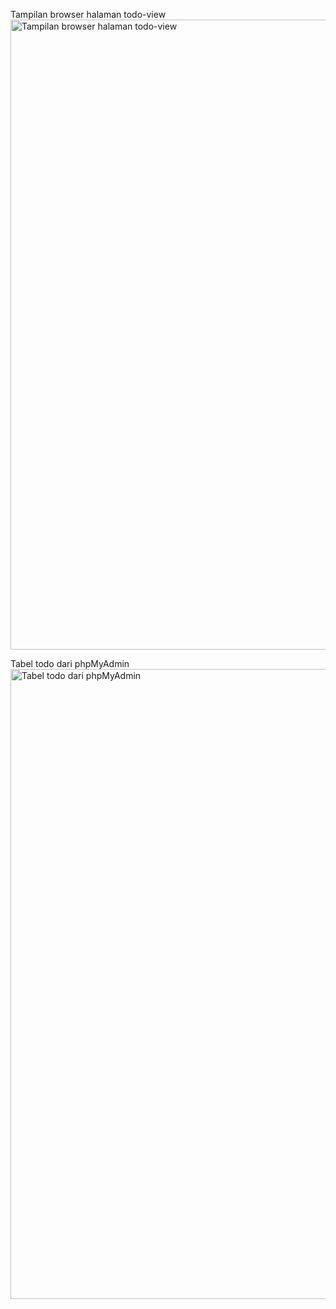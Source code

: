 Tampilan browser halaman todo-view
<img width="1920" height="1008" alt="Tampilan browser halaman todo-view" src="https://github.com/user-attachments/assets/001fe03a-021a-4bf5-a82c-99d51eff52df" />

Tabel todo dari phpMyAdmin
<img width="1920" height="1008" alt="Tabel todo dari phpMyAdmin" src="https://github.com/user-attachments/assets/815cd061-06f5-4788-8caa-218864ca6e44" />
